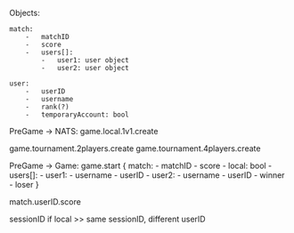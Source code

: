 Objects:

    match:
        -   matchID
        -   score
        -   users[]:
            -   user1: user object
            -   user2: user object

    user:
        -   userID
        -   username
        -   rank(?)
        -   temporaryAccount: bool


PreGame -> NATS:
game.local.1v1.create

game.tournament.2players.create
game.tournament.4players.create


PreGame -> Game:
game.start
    {
        match:
        -   matchID
        -   score
        -   local: bool
        -   users[]:
            -   user1:
                -   username
                -   userID
            -   user2:
                -   username
                -   userID
        -   winner
        -   loser
    }

match.userID.score

sessionID
if local >> same sessionID, different userID